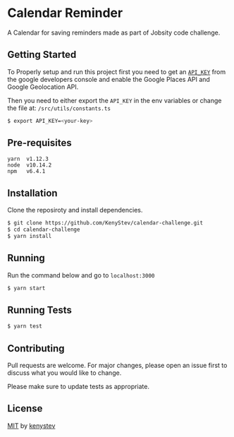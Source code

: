 # Calendar Reminder

A Calendar for saving reminders made as part of Jobsity code challenge.

## Getting Started
To Properly setup and run this project first you need to get an [`API_KEY`](https://developers.google.com/places/web-service/get-api-key) from the google developers console and enable the Google Places API and Google Geolocation API.

Then you need to either export the `API_KEY` in the env variables or change the file at: `/src/utils/constants.ts`

```bash
$ export API_KEY=<your-key>
``` 

## Pre-requisites

```
yarn  v1.12.3
node  v10.14.2
npm   v6.4.1
```

## Installation

Clone the reposiroty and install dependencies.

```bash
$ git clone https://github.com/KenyStev/calendar-challenge.git
$ cd calendar-challenge
$ yarn install
```

## Running

Run the command below and go to `localhost:3000`

```bash
$ yarn start
```

## Running Tests

```bash
$ yarn test
```

## Contributing
Pull requests are welcome. For major changes, please open an issue first to discuss what you would like to change.

Please make sure to update tests as appropriate.

## License
[MIT](https://github.com/KenyStev/calendar-challenge/blob/master/LICENSE) by [kenystev](https://github.com/KenyStev)
